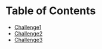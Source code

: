 # Table of Contents
- [Challenge1](Challenge1.py)
- [Challenge2](Challenge2.py)
- [Challenge3](Challenge3.py)


